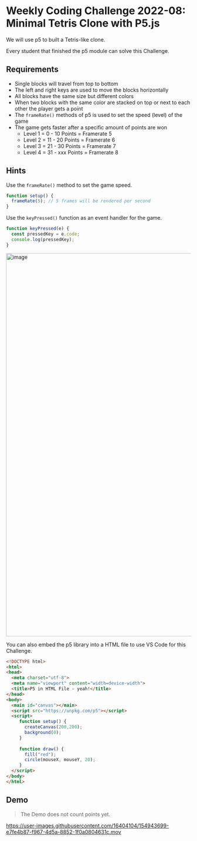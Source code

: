 # Weekly Coding Challenge 2022-08: Minimal Tetris Clone with P5.js

We will use p5 to built a Tetris-like clone.

Every student that finished the p5 module can solve this Challenge.

## Requirements

- Single blocks will travel from top to bottom
- The left and right keys are used to move the blocks horizontally
- All blocks have the same size but different colors
- When two blocks with the same color are stacked on top or next to each other the player gets a point
- The `frameRate()` methods of p5 is used to set the speed (level) of the game
- The game gets faster after a specific amount of points are won
  - Level 1 = 0 - 10 Points = Framerate 5
  - Level 2 = 11 - 20 Points = Framerate 6
  - Level 3 = 21 - 30 Points = Framerate 7
  - Level 4 = 31 - xxx Points = Framerate 8

## Hints

Use the `frameRate()` method to set the game speed.
```js
function setup() {
  frameRate(5); // 5 frames will be rendered per second
}
```

Use the `keyPressed()` function as an event handler for the game.

```js
function keyPressed(e) {
  const pressedKey = e.code;
  console.log(pressedKey);
}
```
<img width="1043" alt="image" src="https://user-images.githubusercontent.com/16404104/154944520-e44327b1-e351-4466-b91b-b0d43012c9f9.png">


You can also embed the p5 library into a HTML file to use VS Code for this Challenge.

```html
<!DOCTYPE html>
<html>
<head>
  <meta charset="utf-8">
  <meta name="viewport" content="width=device-width">
  <title>P5 in HTML File - yeah!</title>
</head>
<body>
  <main id="canvas"></main>
  <script src="https://unpkg.com/p5"></script>
  <script>
     function setup() {
       createCanvas(200,200);
       background(0);
     }
    
     function draw() {
       fill("red");
       circle(mouseX, mouseY, 20);
     }
  </script>
</body>
</html>
```

## Demo

> The Demo does not count points yet.

https://user-images.githubusercontent.com/16404104/154943699-e7fe4b87-f967-4d5a-8852-1f0a0804631c.mov

